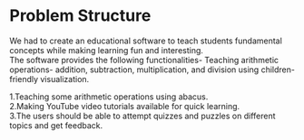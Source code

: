 # Problem Structure
We had to create an educational software to teach
students fundamental concepts while making
learning fun and interesting.<br>
The software provides the following
functionalities- Teaching arithmetic operations- addition,
subtraction, multiplication, and division using
children-friendly visualization.

1.Teaching some arithmetic operations using
abacus.<br>
2.Making YouTube video tutorials available for
quick learning.<br>
3.The users should be able to attempt quizzes and
puzzles on different topics and get feedback.<br>
